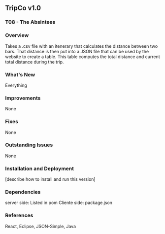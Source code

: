 ## TripCo v1.0 
### T08 - The Absintees

### Overview
Takes a .csv file with an itenerary that calculates the distance between two bars.  That distance is then put into a JSON file that can be used by the website to create a table.  This table computes the total distance and current total distance during the trip.

### What's New 
Everything

### Improvements
None

### Fixes
None

### Outstanding Issues
None

### Installation and Deployment
[describe how to install and run this version]

### Dependencies
server side: Listed in pom
Cliente side: package.json

### References
React, Eclipse, JSON-Simple, Java

